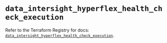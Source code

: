 # `data_intersight_hyperflex_health_check_execution`

Refer to the Terraform Registry for docs: [`data_intersight_hyperflex_health_check_execution`](https://registry.terraform.io/providers/ciscodevnet/intersight/1.0.71/docs/data-sources/hyperflex_health_check_execution).
